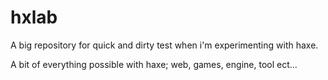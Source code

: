 hxlab
=====

A big repository for quick and dirty test when i'm experimenting with haxe.

A bit of everything possible with haxe; web, games, engine, tool ect...
